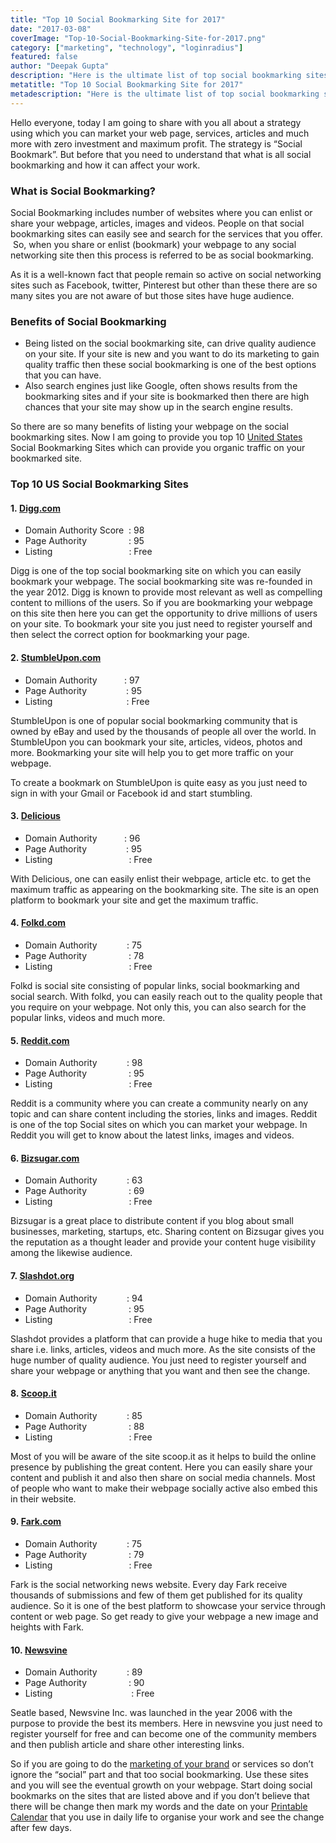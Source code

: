 ```yaml
---
title: "Top 10 Social Bookmarking Site for 2017"
date: "2017-03-08"
coverImage: "Top-10-Social-Bookmarking-Site-for-2017.png"
category: ["marketing", "technology", "loginradius"]
featured: false 
author: "Deepak Gupta"
description: "Here is the ultimate list of top social bookmarking sites for 2017, ready for you to start your free promotion. Start submitting now."
metatitle: "Top 10 Social Bookmarking Site for 2017"
metadescription: "Here is the ultimate list of top social bookmarking sites for 2017, ready for you to start your free promotion. Start submitting now."
---
```


Hello everyone, today I am going to share with you all about a strategy using which you can market your web page, services, articles and much more with zero investment and maximum profit. The strategy is “Social Bookmark”. But before that you need to understand that what is all social bookmarking and how it can affect your work.

### **What is Social Bookmarking?**

Social Bookmarking includes number of websites where you can enlist or share your webpage, articles, images and videos. People on that social bookmarking sites can easily see and search for the services that you offer.  So, when you share or enlist (bookmark) your webpage to any social networking site then this process is referred to be as social bookmarking.

As it is a well-known fact that people remain so active on social networking sites such as Facebook, twitter, Pinterest but other than these there are so many sites you are not aware of but those sites have huge audience.

### **Benefits of Social Bookmarking**

- Being listed on the social bookmarking site, can drive quality audience on your site. If your site is new and you want to do its marketing to gain quality traffic then these social bookmarking is one of the best options that you can have.
- Also search engines just like Google, often shows results from the bookmarking sites and if your site is bookmarked then there are high chances that your site may show up in the search engine results.

So there are so many benefits of listing your webpage on the social bookmarking sites. Now I am going to provide you top 10 [United States](http://unitedstatesmapz.com/) Social Bookmarking Sites which can provide you organic traffic on your bookmarked site.

### **Top 10 US Social Bookmarking Sites**

#### **1. [Digg.com](http://www.digg.com)**

- Domain Authority Score  : 98
- Page Authority                 : 95
- Listing                               : Free

Digg is one of the top social bookmarking site on which you can easily bookmark your webpage. The social bookmarking site was re-founded in the year 2012. Digg is known to provide most relevant as well as compelling content to millions of the users. So if you are bookmarking your webpage on this site then here you can get the opportunity to drive millions of users on your site. To bookmark your site you just need to register yourself and then select the correct option for bookmarking your page.

#### **2. [StumbleUpon.com](http://www.stumbleupon.com)**

- Domain Authority           : 97
- Page Authority                : 95
- Listing                              : Free

StumbleUpon is one of popular social bookmarking community that is owned by eBay and used by the thousands of people all over the world. In StumbleUpon you can bookmark your site, articles, videos, photos and more. Bookmarking your site will help you to get more traffic on your webpage.

To create a bookmark on StumbleUpon is quite easy as you just need to sign in with your Gmail or Facebook id and start stumbling.

#### **3. [Delicious](https://del.icio.us/)**

- Domain Authority           : 96
- Page Authority                : 95
- Listing                               : Free 

With Delicious, one can easily enlist their webpage, article etc. to get the maximum traffic as appearing on the bookmarking site. The site is an open platform to bookmark your site and get the maximum traffic.

#### **4. [Folkd.com](http://www.folkd.com/)**

- Domain Authority            : 75
- Page Authority                 : 78
- Listing                               : Free

Folkd is social site consisting of popular links, social bookmarking and social search. With folkd, you can easily reach out to the quality people that you require on your webpage. Not only this, you can also search for the popular links, videos and much more.

#### **5. [Reddit.com](https://www.reddit.com/)**

- Domain Authority            : 98
- Page Authority                 : 95
- Listing                               : Free 

Reddit is a community where you can create a community nearly on any topic and can share content including the stories, links and images. Reddit is one of the top Social sites on which you can market your webpage. In Reddit you will get to know about the latest links, images and videos.

#### **6. [Bizsugar.com](http://www.bizsugar.com/)**

- Domain Authority            : 63
- Page Authority                 : 69
- Listing                               : Free

Bizsugar is a great place to distribute content if you blog about small businesses, marketing, startups, etc. Sharing content on Bizsugar gives you the reputation as a thought leader and provide your content huge visibility among the likewise audience.

#### **7. [Slashdot.org](https://slashdot.org/)**

- Domain Authority            : 94
- Page Authority                 : 95
- Listing                               : Free

Slashdot provides a platform that can provide a huge hike to media that you share i.e. links, articles, videos and much more. As the site consists of the huge number of quality audience. You just need to register yourself and share your webpage or anything that you want and then see the change.

#### **8. [Scoop.it](http://www.scoop.it/)**

- Domain Authority            : 85
- Page Authority                 : 88
- Listing                               : Free

Most of you will be aware of the site scoop.it as it helps to build the online presence by publishing the great content. Here you can easily share your content and publish it and also then share on social media channels. Most of people who want to make their webpage socially active also embed this in their website.

#### **9. [Fark.com](http://www.fark.com/)**

- Domain Authority            : 75
- Page Authority                 : 79
- Listing                               : Free

Fark is the social networking news website. Every day Fark receive thousands of submissions and few of them get published for its quality audience. So it is one of the best platform to showcase your service through content or web page. So get ready to give your webpage a new image and heights with Fark.

#### **10. [Newsvine](https://www.newsvine.com/)**

- Domain Authority            : 89
- Page Authority                 : 90
- Listing                                : Free

Seatle based, Newsvine Inc. was launched in the year 2006 with the purpose to provide the best its members. Here in newsvine you just need to register yourself for free and can become one of the community members and then publish article and share other interesting links.

So if you are going to do the [marketing of your brand](https://whenipost.com/) or services so don’t ignore the “social” part and that too social bookmarking. Use these sites and you will see the eventual growth on your webpage. Start doing social bookmarks on the sites that are listed above and if you don’t believe that there will be change then mark my words and the date on your [Printable Calendar](http://printablecalendartemplates.com/) that you use in daily life to organise your work and see the change after few days.
